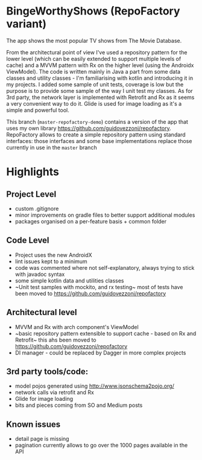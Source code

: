 # BingeWorthyShows (RepoFactory variant)

The app shows the most popular TV shows from The Movie Database.

From the architectural point of view I've used a repository pattern for the lower level (which can be easily extended to support multiple levels of cache) and a MVVM pattern with Rx on the higher level (using the Androidx ViewModel).
The code is written mainly in Java a part from some data classes and utility classes - I'm familiarising with kotlin and introducing it in my projects.
I added some sample of unit tests, coverage is low but the purpose is to provide some sample of the way I unit test my classes.
As for 3rd party, the network layer is implemented with Retrofit and Rx as it seems a very convenient way to do it.
Glide is used for image loading as it's a simple and powerful tool.

This branch (`master-repofactory-demo`) contains a version of the app that uses my own library <https://github.com/guidovezzoni/repofactory>.
RepoFactory allows to create a simple repository pattern using standard interfaces: those interfaces and some base implementations replace those currently in use in the `master` branch 

# Highlights

## Project Level
* custom .gitignore
* minor improvements on gradle files to better support additional modules
* packages organised on a per-feature basis + common folder

## Code Level
* Project uses the new AndroidX
* lint issues kept to a minimum
* code was commented where not self-explanatory, always trying to stick with javadoc syntax
* some simple kotlin data and utilities classes
* ~Unit test samples with mockito, and rx testing~ most of tests have been moved to <https://github.com/guidovezzoni/repofactory>

## Architectural level
* MVVM and Rx with arch component's ViewModel
* ~basic repository pattern extensible to support cache - based on Rx and Retrofit~ this ahs been moved to <https://github.com/guidovezzoni/repofactory>
* DI manager - could be replaced by Dagger in more complex projects

## 3rd party tools/code:
* model pojos generated using <http://www.jsonschema2pojo.org/>
* network calls via retrofit and Rx
* Glide for image loading
* bits and pieces coming from SO and Medium posts

## Known issues
* detail page is missing
* pagination currently allows to go over the 1000 pages available in the API
